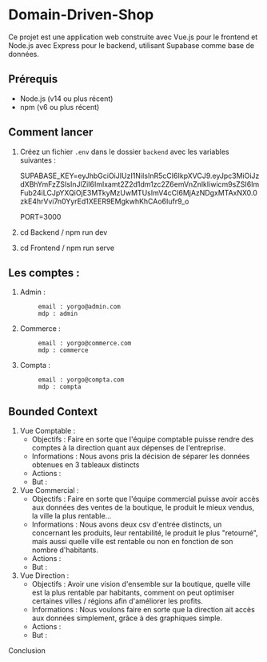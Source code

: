 # Domain-Driven-Shop

Ce projet est une application web construite avec Vue.js pour le frontend et Node.js avec Express pour le backend, utilisant Supabase comme base de données.

## Prérequis

- Node.js (v14 ou plus récent)
- npm (v6 ou plus récent)

## Comment lancer

1. Créez un fichier `.env` dans le dossier `backend` avec les variables suivantes :

   SUPABASE_KEY=eyJhbGciOiJIUzI1NiIsInR5cCI6IkpXVCJ9.eyJpc3MiOiJzdXBhYmFzZSIsInJlZiI6Imlxamt2Z2d1dm1zc2Z6emVnZnlkIiwicm9sZSI6ImFub24iLCJpYXQiOjE3MTkyMzUwMTUsImV4cCI6MjAzNDgxMTAxNX0.0zkE4hrVvi7n0YyrEd1XEER9EMgkwhKhCAo6Iufr9_o

   PORT=3000

2. cd Backend / npm run dev
3. cd Frontend / npm run serve

## Les comptes :
1. Admin : 

            email : yorgo@admin.com
            mdp : admin
2. Commerce : 

            email : yorgo@commerce.com
            mdp : commerce
3. Compta : 

            email : yorgo@compta.com
            mdp : compta

## Bounded Context

1. Vue Comptable :
   - Objectifs : Faire en sorte que l'équipe comptable puisse rendre des comptes à la direction quant aux dépenses de l'entreprise.
   - Informations : Nous avons pris la décision de séparer les données obtenues en 3 tableaux distincts 
   - Actions :
   - But :
2. Vue Commercial :
   - Objectifs : Faire en sorte que l'équipe commercial puisse avoir accès aux données des ventes de la boutique, le produit le mieux vendus, la ville la plus rentable...
   - Informations : Nous avons deux csv d'entrée distincts, un concernant les produits, leur rentabilité, le produit le plus "retourné", mais aussi quelle ville est rentable ou non en fonction de son nombre d'habitants.
   - Actions :
   - But :
3. Vue Direction :
   - Objectifs : Avoir une vision d'ensemble sur la boutique, quelle ville est la plus rentable par habitants, comment on peut optimiser certaines villes / régions afin d'améliorer les profits.
   - Informations : Nous voulons faire en sorte que la direction ait accès aux données simplement, grâce à des graphiques simple.
   - Actions :
   - But :


Conclusion 
